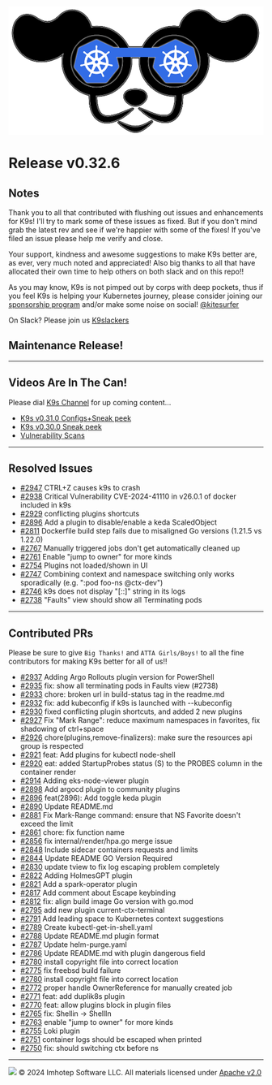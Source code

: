 <img src="https://raw.githubusercontent.com/derailed/k9s/master/assets/k9s.png" align="center" width="800" height="auto"/>

# Release v0.32.6

## Notes

Thank you to all that contributed with flushing out issues and enhancements for K9s!
I'll try to mark some of these issues as fixed. But if you don't mind grab the latest rev
and see if we're happier with some of the fixes!
If you've filed an issue please help me verify and close.

Your support, kindness and awesome suggestions to make K9s better are, as ever, very much noted and appreciated!
Also big thanks to all that have allocated their own time to help others on both slack and on this repo!!

As you may know, K9s is not pimped out by corps with deep pockets, thus if you feel K9s is helping your Kubernetes journey,
please consider joining our [sponsorship program](https://github.com/sponsors/derailed) and/or make some noise on social! [@kitesurfer](https://twitter.com/kitesurfer)

On Slack? Please join us [K9slackers](https://join.slack.com/t/k9sers/shared_invite/enQtOTA5MDEyNzI5MTU0LWQ1ZGI3MzliYzZhZWEyNzYxYzA3NjE0YTk1YmFmNzViZjIyNzhkZGI0MmJjYzhlNjdlMGJhYzE2ZGU1NjkyNTM)

## Maintenance Release!

---

## Videos Are In The Can!

Please dial [K9s Channel](https://www.youtube.com/channel/UC897uwPygni4QIjkPCpgjmw) for up coming content...

* [K9s v0.31.0 Configs+Sneak peek](https://youtu.be/X3444KfjguE)
* [K9s v0.30.0 Sneak peek](https://youtu.be/mVBc1XneRJ4)
* [Vulnerability Scans](https://youtu.be/ULkl0MsaidU)

---

## Resolved Issues

* [#2947](https://github.com/derailed/k9s/issues/2947) CTRL+Z causes k9s to crash
* [#2938](https://github.com/derailed/k9s/issues/2938) Critical Vulnerability CVE-2024-41110 in v26.0.1 of docker included in k9s
* [#2929](https://github.com/derailed/k9s/issues/2929) conflicting plugins shortcuts
* [#2896](https://github.com/derailed/k9s/issues/2896) Add a plugin to disable/enable a keda ScaledObject
* [#2811](https://github.com/derailed/k9s/issues/2811) Dockerfile build step fails due to misaligned Go versions (1.21.5 vs 1.22.0)
* [#2767](https://github.com/derailed/k9s/issues/2767) Manually triggered jobs don't get automatically cleaned up
* [#2761](https://github.com/derailed/k9s/issues/2761) Enable "jump to owner" for more kinds
* [#2754](https://github.com/derailed/k9s/issues/2754) Plugins not loaded/shown in UI
* [#2747](https://github.com/derailed/k9s/issues/2747) Combining context and namespace switching only works sporadically (e.g. ":pod foo-ns @ctx-dev")
* [#2746](https://github.com/derailed/k9s/issues/2746) k9s does not display "[::]" string in its logs
* [#2738](https://github.com/derailed/k9s/issues/2738) "Faults" view should show all Terminating pods

---

## Contributed PRs

Please be sure to give `Big Thanks!` and `ATTA Girls/Boys!` to all the fine contributors for making K9s better for all of us!!

* [#2937](https://github.com/derailed/k9s/pull/2937) Adding Argo Rollouts plugin version for PowerShell
* [#2935](https://github.com/derailed/k9s/pull/2935) fix: show all terminating pods in Faults view (#2738)
* [#2933](https://github.com/derailed/k9s/pull/2933) chore: broken url in build-status tag in the readme.md
* [#2932](https://github.com/derailed/k9s/pull/2932) fix: add kubeconfig if k9s is launched with --kubeconfig
* [#2930](https://github.com/derailed/k9s/pull/2930) fixed conflicting plugin shortcuts, and added 2 new plugins
* [#2927](https://github.com/derailed/k9s/pull/2927) Fix "Mark Range": reduce maximum namespaces in favorites, fix shadowing of ctrl+space
* [#2926](https://github.com/derailed/k9s/pull/2926) chore(plugins,remove-finalizers): make sure the resources api group is respected
* [#2921](https://github.com/derailed/k9s/pull/2921) feat: Add plugins for kubectl node-shell
* [#2920](https://github.com/derailed/k9s/pull/2920) eat: added StartupProbes status (S) to the PROBES column in the container render
* [#2914](https://github.com/derailed/k9s/pull/2914) Adding eks-node-viewer plugin
* [#2898](https://github.com/derailed/k9s/pull/2898) Add argocd plugin to community plugins
* [#2896](https://github.com/derailed/k9s/pull/2896) feat(2896): Add toggle keda plugin
* [#2890](https://github.com/derailed/k9s/pull/2890) Update README.md
* [#2881](https://github.com/derailed/k9s/pull/2881) Fix Mark-Range command: ensure that NS Favorite doesn't exceed the limit
* [#2861](https://github.com/derailed/k9s/pull/2861) chore: fix function name
* [#2856](https://github.com/derailed/k9s/pull/2856) fix internal/render/hpa.go merge issue
* [#2848](https://github.com/derailed/k9s/pull/2848) Include sidecar containers requests and limits
* [#2844](https://github.com/derailed/k9s/pull/2844) Update README GO Version Required
* [#2830](https://github.com/derailed/k9s/pull/2830) update tview to fix log escaping problem completely
* [#2822](https://github.com/derailed/k9s/pull/2822) Adding HolmesGPT plugin
* [#2821](https://github.com/derailed/k9s/pull/2821) Add a spark-operator plugin
* [#2817](https://github.com/derailed/k9s/pull/2817) Add comment about Escape keybinding
* [#2812](https://github.com/derailed/k9s/pull/2812) fix: align build image Go version with go.mod
* [#2795](https://github.com/derailed/k9s/pull/2795) add new plugin current-ctx-terminal
* [#2791](https://github.com/derailed/k9s/pull/2791) Add leading space to Kubernetes context suggestions
* [#2789](https://github.com/derailed/k9s/pull/2789) Create kubectl-get-in-shell.yaml
* [#2788](https://github.com/derailed/k9s/pull/2788) Update README.md plugin format
* [#2787](https://github.com/derailed/k9s/pull/2787) Update helm-purge.yaml
* [#2786](https://github.com/derailed/k9s/pull/2786) Update README.md with plugin dangerous field
* [#2780](https://github.com/derailed/k9s/pull/2780) install copyright file into correct location
* [#2775](https://github.com/derailed/k9s/pull/2775) fix freebsd build failure
* [#2780](https://github.com/derailed/k9s/pull/2780) install copyright file into correct location
* [#2772](https://github.com/derailed/k9s/pull/2772) proper handle OwnerReference for manually created job
* [#2771](https://github.com/derailed/k9s/pull/2771) feat: add duplik8s plugin
* [#2770](https://github.com/derailed/k9s/pull/2770) feat: allow plugins block in plugin files
* [#2765](https://github.com/derailed/k9s/pull/2765) fix: Shellin -> ShellIn
* [#2763](https://github.com/derailed/k9s/pull/2763) enable "jump to owner" for more kinds
* [#2755](https://github.com/derailed/k9s/pull/2755) Loki plugin
* [#2751](https://github.com/derailed/k9s/pull/2751) container logs should be escaped when printed
* [#2750](https://github.com/derailed/k9s/pull/2750) fix: should switching ctx before ns

---

<img src="https://raw.githubusercontent.com/derailed/k9s/master/assets/imhotep_logo.png" width="32" height="auto"/> © 2024 Imhotep Software LLC. All materials licensed under [Apache v2.0](http://www.apache.org/licenses/LICENSE-2.0)
